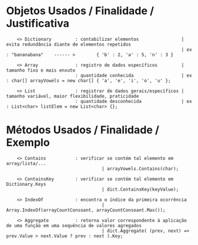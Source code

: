# Objetos Usados / Finalidade / Justificativa

        <> Dictionary         : contabilizar elementos                | evita redundância diante de elementos repetidos
                                                                      | ex : "bananabana"    ------ >        { 'b' : 2, 'a' : 5, 'n' : 3 } 
                                                                            
        <> Array              : registro de dados específicos         | tamanho fixo e mais enxuto 
                              : quantidade conhecida                  | ex : char[] arrayVowels = new char[] { 'a', 'e', 'i', 'o', 'u' };
                                                                             
        <> List               : registrar de dados gerais/específicos | tamanho variável, maior flexibilidade, praticidade
                              : quantidade desconhecida               | ex : List<char> listElem = new List<char> {};
                                     
# Métodos Usados / Finalidade / Exemplo

        <> Contains           : verificar se contém tal elemento em array/lista/...     
                                        | arrayVowels.Contains(char);
                                                
        <> ContainsKey        : verificar se contém tal elemento em Dictionary.Keys  
                                        | dict.ContainsKey(keyValue);
                                                
        <> IndexOf            : encontra o índice da primeira ocorrência             
                                        | Array.IndexOf(arrayCountConsoant, arrayCountConsoant.Max());
        
        <> Aggregate          : retorna valor correspondente à aplicação de uma função em uma sequência de valores agregados
                                        | dict.Aggregate( (prev, next) => prev.Value > next.Value ? prev : next ).Key;
